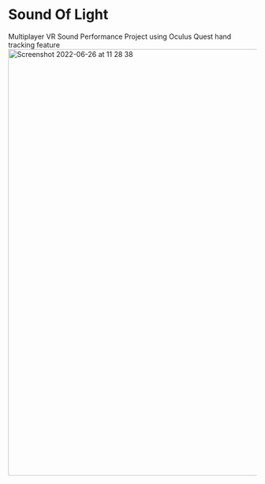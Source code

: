 # Sound Of Light
Multiplayer VR Sound Performance Project using Oculus Quest hand tracking feature
<img width="863" alt="Screenshot 2022-06-26 at 11 28 38" src="https://user-images.githubusercontent.com/58564058/175810081-7fbc92c5-5926-42a6-a7fc-e3065dcf324e.png">
